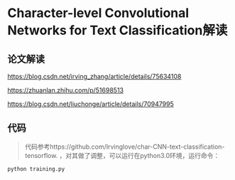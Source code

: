 Character-level Convolutional Networks for Text Classification解读
====


## 论文解读

https://blog.csdn.net/irving_zhang/article/details/75634108

https://zhuanlan.zhihu.com/p/51698513

https://blog.csdn.net/liuchonge/article/details/70947995

## 代码

> 代码参考https://github.com/Irvinglove/char-CNN-text-classification-tensorflow. ，对其做了调整，可以运行在python3.0环境，运行命令：

```python
python training.py
```
